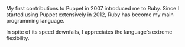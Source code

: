 <p>My first contributions to Puppet in 2007 introduced me to Ruby. Since I started using Puppet extensively in 2012, Ruby has become my main programming language.</p>

<p>In spite of its speed downfalls, I appreciates the language's extreme flexibility.</p>
